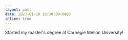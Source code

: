 ```yaml
---
layout: post
date: 2023-01-10 16:30:00-0400
inline: true
---
```


Started my master's degree at Carnegie Mellon University!
